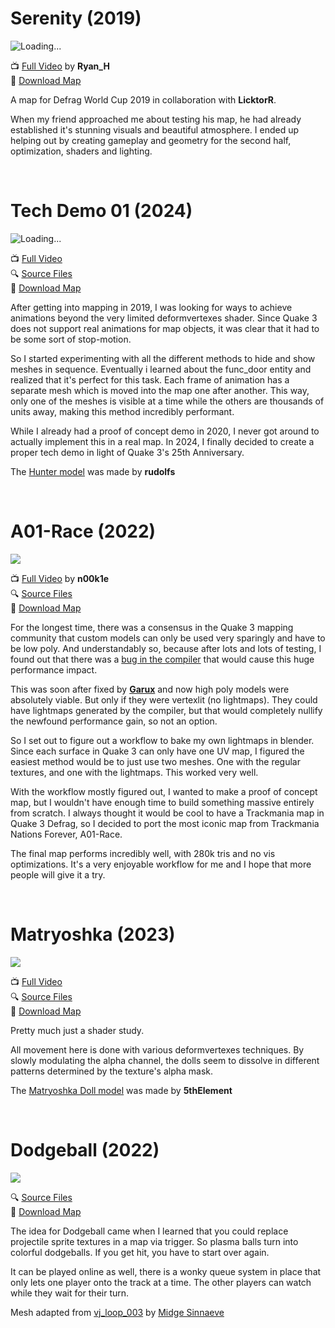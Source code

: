 # Serenity (2019)

![![Loading...](https://i.gifer.com/g0R5.gif)](docs/Serenity.gif)

📺 [Full Video](https://youtu.be/mw1yKEEyhEU) by **Ryan_H** \
💾 [Download Map](https://ws.q3df.org/maps/downloads/dfwc2019-6.pk3)

A map for Defrag World Cup 2019 in collaboration with **LicktorR**.

When my friend approached me about testing his map, he had already established it's stunning visuals and beautiful atmosphere.
I ended up helping out by creating gameplay and geometry for the second half, optimization, shaders and lighting.

<br>

# Tech Demo 01 (2024)

![Loading...](docs/Tech_Demo_01.gif)

📺 [Full Video](https://youtu.be/XozoJGX3y2Q) \
🔍 [Source Files](source/Tech_Demo_01) \
💾 [Download Map](https://ws.q3df.org/maps/downloads/tech_animMesh.pk3)

After getting into mapping in 2019, I was looking for ways to achieve animations beyond the very limited deformvertexes shader. Since Quake 3 does not support real animations for map objects, it was clear that it had to be some sort of stop-motion.

So I started experimenting with all the different methods to hide and show meshes in sequence. Eventually i learned about the func_door entity and realized that it's perfect for this task. Each frame of animation has a separate mesh which is moved into the map one after another. This way, only one of the meshes is visible at a time while the others are thousands of units away, making this method incredibly performant.

While I already had a proof of concept demo in 2020, I never got around to actually implement this in a real map. In 2024, I finally decided to create a proper tech demo in light of Quake 3's 25th Anniversary.

The [Hunter model](https://sketchfab.com/3d-models/hunter-80a20eb0cba043caa361e2b44fd86ce4) was made by **rudolfs**

<br>

# A01-Race (2022)

![](docs/A01-Race.gif)

📺 [Full Video](https://youtu.be/DT17oGqI6rw) by **n00k1e** \
🔍 [Source Files](source/A01-Race) \
💾 [Download Map](https://ws.q3df.org/maps/downloads/A01-Race.pk3)

For the longest time, there was a consensus in the Quake 3 mapping community that custom models can only be used very sparingly and have to be low poly. And understandably so, because after lots and lots of testing, I found out that there was a [bug in the compiler](https://trello.com/c/TU76XELa) that would cause this huge performance impact.

This was soon after fixed by [**Garux**](https://github.com/Garux/netradiant-custom) and now high poly models were absolutely viable. But only if they were vertexlit (no lightmaps). They could have lightmaps generated by the compiler, but that would completely nullify the newfound performance gain, so not an option.

So I set out to figure out a workflow to bake my own lightmaps in blender. Since each surface in Quake 3 can only have one UV map, I figured the easiest method would be to just use two meshes. One with the regular textures, and one with the lightmaps. This worked very well.

With the workflow mostly figured out, I wanted to make a proof of concept map, but I wouldn't have enough time to build something massive entirely from scratch. I always thought it would be cool to have a Trackmania map in Quake 3 Defrag, so I decided to port the most iconic map from Trackmania Nations Forever, A01-Race.

The final map performs incredibly well, with 280k tris and no vis optimizations. It's a very enjoyable workflow for me and I hope that more people will give it a try.

<br>

# Matryoshka (2023)

![](docs/Matryoshka.gif)

📺 [Full Video](https://youtu.be/3WCJ9cg1aiQ) \
🔍 [Source Files](source/Matryoshka) \
💾 [Download Map](https://ws.q3df.org/maps/downloads/smc11_quBit.pk3)

Pretty much just a shader study.

All movement here is done with various deformvertexes techniques. By slowly modulating the alpha channel, the dolls seem to dissolve in different patterns determined by the texture's alpha mask.

The [Matryoshka Doll model](https://www.blendswap.com/blend/26799) was made by **5thElement**

<br>

# Dodgeball (2022)

![](docs/Dodgeball.gif)

🔍 [Source Files](source/Dodgeball) \
💾 [Download Map](https://ws.q3df.org/maps/downloads/smc06_quBit.pk3)

The idea for Dodgeball came when I learned that you could replace projectile sprite textures in a map via trigger. So plasma balls turn into colorful dodgeballs. If you get hit, you have to start over again.

It can be played online as well, there is a wonky queue system in place that only lets one player onto the track at a time. The other players can watch while they wait for their turn.

Mesh adapted from [vj_loop_003](https://mantissa.xyz/vj.html) by [Midge Sinnaeve](https://mantissa.xyz/)

<br>
